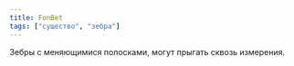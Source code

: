 ```yaml
---
title: FonBet
tags: ["существо", "зебра"]
---
```


Зебры с меняющимися полосками, могут прыгать сквозь измерения.